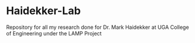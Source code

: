 # Haidekker-Lab
Repository for all my research done for Dr. Mark Haidekker at UGA College of Engineering under the LAMP Project
